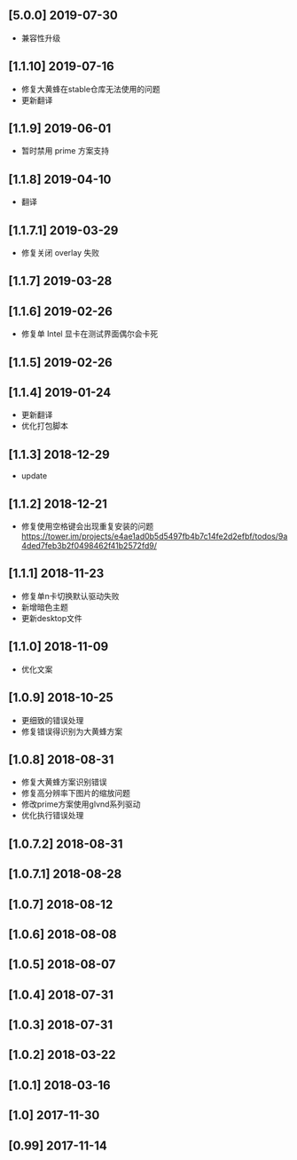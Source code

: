 ## [5.0.0] 2019-07-30

*  兼容性升级

## [1.1.10] 2019-07-16

*  修复大黄蜂在stable仓库无法使用的问题
*  更新翻译

## [1.1.9] 2019-06-01

*  暂时禁用 prime 方案支持

## [1.1.8] 2019-04-10

*  翻译

## [1.1.7.1] 2019-03-29

*  修复关闭 overlay 失败

## [1.1.7] 2019-03-28


## [1.1.6] 2019-02-26

*  修复单 Intel 显卡在测试界面偶尔会卡死

## [1.1.5] 2019-02-26


## [1.1.4] 2019-01-24

*  更新翻译
*  优化打包脚本

## [1.1.3] 2018-12-29

*  update

## [1.1.2] 2018-12-21

*  修复使用空格键会出现重复安装的问题 https://tower.im/projects/e4ae1ad0b5d5497fb4b7c14fe2d2efbf/todos/9a4ded7feb3b2f0498462f41b2572fd9/

## [1.1.1] 2018-11-23

*  修复单n卡切换默认驱动失败
*  新增暗色主题
*  更新desktop文件

## [1.1.0] 2018-11-09

*  优化文案

## [1.0.9] 2018-10-25

*  更细致的错误处理
*  修复错误得识别为大黄蜂方案

## [1.0.8] 2018-08-31

*  修复大黄蜂方案识别错误
*  修复高分辨率下图片的缩放问题
*  修改prime方案使用glvnd系列驱动
*  优化执行错误处理

## [1.0.7.2] 2018-08-31


## [1.0.7.1] 2018-08-28


## [1.0.7] 2018-08-12


## [1.0.6] 2018-08-08


## [1.0.5] 2018-08-07


## [1.0.4] 2018-07-31


## [1.0.3] 2018-07-31


## [1.0.2] 2018-03-22


## [1.0.1] 2018-03-16


## [1.0] 2017-11-30


## [0.99] 2017-11-14



